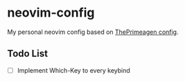 # neovim-config
My personal neovim config based on [ThePrimeagen config](https://github.com/ThePrimeagen/init.lua).

## Todo List
- [ ] Implement Which-Key to every keybind
